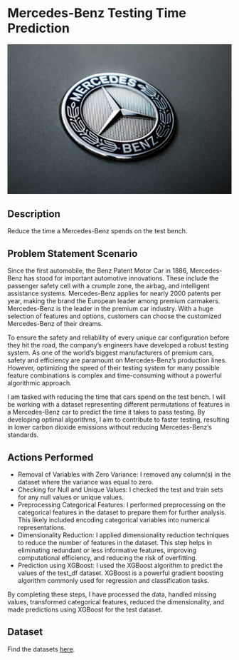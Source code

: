 # Mercedes-Benz Testing Time Prediction
<img src="p-7.jpg" alt="Mercedes-Benz" width="600">

## Description

Reduce the time a Mercedes-Benz spends on the test bench.

## Problem Statement Scenario

Since the first automobile, the Benz Patent Motor Car in 1886, Mercedes-Benz has stood for important automotive innovations. These include the passenger safety cell with a crumple zone, the airbag, and intelligent assistance systems. Mercedes-Benz applies for nearly 2000 patents per year, making the brand the European leader among premium carmakers. Mercedes-Benz is the leader in the premium car industry. With a huge selection of features and options, customers can choose the customized Mercedes-Benz of their dreams.

To ensure the safety and reliability of every unique car configuration before they hit the road, the company’s engineers have developed a robust testing system. As one of the world’s biggest manufacturers of premium cars, safety and efficiency are paramount on Mercedes-Benz’s production lines. However, optimizing the speed of their testing system for many possible feature combinations is complex and time-consuming without a powerful algorithmic approach.

I am tasked with reducing the time that cars spend on the test bench. I will be working with a dataset representing different permutations of features in a Mercedes-Benz car to predict the time it takes to pass testing. By developing optimal algorithms, I aim to contribute to faster testing, resulting in lower carbon dioxide emissions without reducing Mercedes-Benz’s standards.

## Actions Performed

- Removal of Variables with Zero Variance: I removed any column(s) in the dataset where the variance was equal to zero.
- Checking for Null and Unique Values: I checked the test and train sets for any null values or unique values.
- Preprocessing Categorical Features: I performed preprocessing on the categorical features in the dataset to prepare them for further analysis. This likely included encoding categorical variables into numerical representations.
- Dimensionality Reduction: I applied dimensionality reduction techniques to reduce the number of features in the dataset. This step helps in eliminating redundant or less informative features, improving computational efficiency, and reducing the risk of overfitting.
- Prediction using XGBoost: I used the XGBoost algorithm to predict the values of the test_df dataset. XGBoost is a powerful gradient boosting algorithm commonly used for regression and classification tasks.

By completing these steps, I have processed the data, handled missing values, transformed categorical features, reduced the dimensionality, and made predictions using XGBoost for the test dataset.

## Dataset

Find the datasets [here](https://example.com/path/to/dataset).

